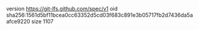 version https://git-lfs.github.com/spec/v1
oid sha256:1561d5bf11bcea0cc63352d5cd03f683c891e3b05717fb2d7436da5aafce9220
size 1107

